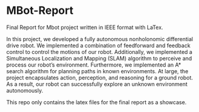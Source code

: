 # MBot-Report

Final Report for Mbot project written in IEEE format with LaTex.

In this project, we developed a fully autonomous nonholonomic differential drive robot. We implemented a combination of feedforward and feedback control to control the motions of our robot. Additionally, we implemented a Simultaneous Localization and Mapping (SLAM) algorithm to perceive and process our robot’s environment. Furthermore, we implemented an A* search algorithm for planning paths in known environments. At large, the project encapsulates action, perception, and reasoning for a ground robot. As a result, our robot can successfully explore an unknown environment autonomously.

This repo only contains the latex files for the final report as a showcase.
